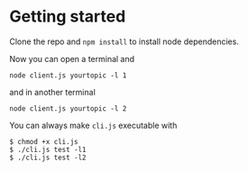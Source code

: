 
# Getting started


Clone the repo and `npm install` to install node dependencies.

Now you can open a terminal and 

```
node client.js yourtopic -l 1
```

and in another terminal

```
node client.js yourtopic -l 2
```

You can always make `cli.js` executable with 
```
$ chmod +x cli.js
$ ./cli.js test -l1
$ ./cli.js test -l2
```
